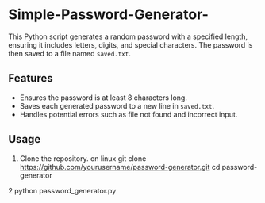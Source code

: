 # Simple-Password-Generator-

This Python script generates a random password with a specified length, ensuring it includes letters, digits, and special characters. The password is then saved to a file named `saved.txt`.

## Features

- Ensures the password is at least 8 characters long.
- Saves each generated password to a new line in `saved.txt`.
- Handles potential errors such as file not found and incorrect input.

## Usage

1. Clone the repository.
   on linux
   git clone https://github.com/yourusername/password-generator.git
   cd password-generator

2 python password_generator.py


